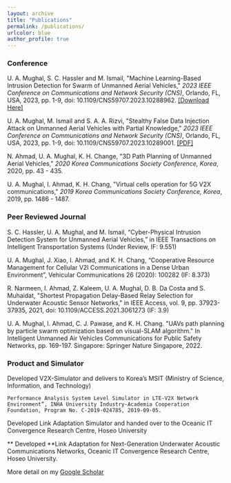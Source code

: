 ```yaml
---
layout: archive
title: "Publications"
permalink: /publications/
urlcolor: blue
author_profile: true
---
```


### Conference

U. A. Mughal, S. C. Hassler and M. Ismail, "Machine Learning-Based Intrusion Detection for Swarm of Unmanned Aerial Vehicles," *2023 IEEE Conference on Communications and Network Security (CNS)*, Orlando, FL, USA, 2023, pp. 1-9, doi: 10.1109/CNS59707.2023.10288962. [[Download Here]](/files/ML.pdf)


U. A. Mughal, M. Ismail and S. A. A. Rizvi, "Stealthy False Data Injection Attack on Unmanned Aerial Vehicles with Partial Knowledge," *2023 IEEE Conference on Communications and Network Security (CNS)*, Orlando, FL, USA, 2023, pp. 1-9, doi: 10.1109/CNS59707.2023.10289001. [[PDF]](/files/FDI.pdf)

N. Ahmad, U. A. Mughal, K. H. Change, "3D Path Planning of Unmanned Aerial Vehicles," *2020 Korea Communications Society Conference, Korea*, 2020, pp. 43 - 435. 


U. A. Mughal, I. Ahmad, K. H. Chang, "Virtual cells operation for 5G V2X communications," *2019 Korea Communications Society Conference, Korea*, 2019, pp. 1486 - 1487. 


### Peer Reviewed Journal

S. C. Hassler, U. A. Mughal, and M. Ismail, “Cyber-Physical Intrusion Detection System for Unmanned Aerial Vehicles,” in IEEE Transactions on Intelligent Transportation Systems (Under Review, IF: 9.551)

U. A. Mughal, J. Xiao, I. Ahmad, and K. H. Chang, “Cooperative Resource Management for Cellular V2I Communications in a Dense Urban Environment”, Vehicular Communications 26 (2020): 100282  (IF: 8.373)

R. Narmeen, I. Ahmad, Z. Kaleem, U. A. Mughal, D. B. Da Costa and S. Muhaidat, "Shortest Propagation Delay-Based Relay Selection for Underwater Acoustic Sensor Networks," in IEEE Access, vol. 9, pp. 37923-37935, 2021, doi: 10.1109/ACCESS.2021.3061273 (IF: 3.9)

U. A. Mughal, I. Ahmad, C. J. Pawase, and K. H. Chang. "UAVs path planning by particle swarm optimization based on visual-SLAM algorithm." In Intelligent Unmanned Air Vehicles Communications for Public Safety Networks, pp. 169-197. Singapore: Springer Nature Singapore, 2022.


### Product and Simulator

Developed V2X-Simulator and delivers to Korea’s MSIT (Ministry of Science, Information, and Technology)

```
Performance Analysis System Level Simulator in LTE-V2X Network Environment”, INHA University Industry-Academia Cooperation Foundation, Program No. C-2019-024785, 2019-09-05.

```

Developed Link Adaptation Simulator and handed over to the Oceanic IT Convergence Research Centre, Hoseo University

**   Developed **Link Adaptation for Next-Generation Underwater Acoustic Communications Networks, Oceanic IT Convergence Research Centre, Hoseo University.


More detail on my [Google Scholar](https://scholar.google.com/citations?hl=en&user=yIQfpKIAAAAJ&view_op=list_works&sortby=pubdate)
